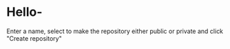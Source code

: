 Hello-
======

Enter a name, select to make the repository either public or private and click "Create repository"
